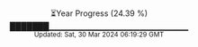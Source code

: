 <p align="center">
⏳Year Progress (24.39 %) <br>
███████▁▁▁▁▁▁▁▁▁▁▁▁▁▁▁▁▁▁▁▁▁▁▁ <br>
<sub>Updated: Sat, 30 Mar 2024 06:19:29 GMT</sub>
</p>

